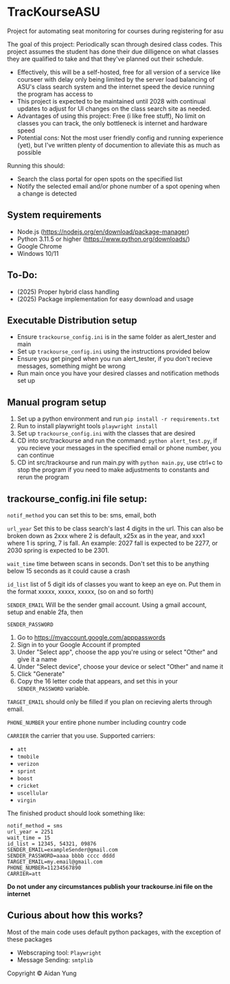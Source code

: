 # TracKourseASU
Project for automating seat monitoring for courses during registering for asu

The goal of this project:
Periodically scan through desired class codes. This project assumes the student has done their due dilligence on what classes they are qualified to take and that they've planned out their schedule.
- Effectively, this will be a self-hosted, free for all version of a service like courseer with delay only being limited
by the server load balancing of ASU's class search system and the internet speed the device running the program has access to
- This project is expected to be maintained until 2028 with continual updates to adjust for UI changes on the class search site as needed.
- Advantages of using this project: Free (i like free stuff), No limit on classes you can track, the only bottleneck is internet and hardware speed
- Potential cons: Not the most user friendly config and running experience (yet), but I've written plenty of documention to alleviate this as much as possible

Running this should:
- Search the class portal for open spots on the specified list
- Notify the selected email and/or phone number of a spot opening when a change is detected

## System requirements
- Node.js (https://nodejs.org/en/download/package-manager)
- Python 3.11.5 or higher (https://www.python.org/downloads/)
- Google Chrome
- Windows 10/11

## To-Do:
- (2025) Proper hybrid class handling
- (2025) Package implementation for easy download and usage

## Executable Distribution setup
- Ensure ```trackourse_config.ini``` is in the same folder as alert_tester and main
- Set up ```trackourse_config.ini``` using the instructions provided below
- Ensure you get pinged when you run alert_tester, if you don't recieve messages, something might be wrong
- Run main once you have your desired classes and notification methods set up

## Manual program setup

1. Set up a python environment and run ```pip install -r requirements.txt```
2. Run to install playwright tools ```playwright install```
3. Set up ```trackourse_config.ini``` with the classes that are desired
5. CD into src/trackourse and run the command: ```python alert_test.py```, if you recieve your messages in the specified email or phone number, you can continue
6. CD int src/trackourse and run main.py with ```python main.py```, use ctrl+c to stop the program if you need to make adjustments to constants and rerun the program

## trackourse_config.ini file setup:

```notif_method``` you can set this to be: sms, email, both

```url_year``` Set this to be class search's last 4 digits in the url. This can also be broken down as 2xxx where 2 is default, x25x as in the year, and xxx1 where 1 is spring, 7 is fall. An example: 2027 fall is expected to be 2277, or 2030 spring is expected to be 2301.

```wait_time``` time between scans in seconds. Don't set this to be anything below 15 seconds as it could cause a crash

```id_list``` list of 5 digit ids of classes you want to keep an eye on. Put them in the format xxxxx, xxxxx, xxxxx, (so on and so forth)

```SENDER_EMAIL``` Will be the sender gmail account. Using a gmail account, setup and enable 2fa, then

```SENDER_PASSWORD```
1. Go to https://myaccount.google.com/apppasswords
2. Sign in to your Google Account if prompted
3. Under "Select app", choose the app you're using or select "Other" and give it a name
4. Under "Select device", choose your device or select "Other" and name it
5. Click "Generate"
6. Copy the 16 letter code that appears, and set this in your ```SENDER_PASSWORD``` variable.

```TARGET_EMAIL``` should only be filled if you plan on recieving alerts through email.

```PHONE_NUMBER``` your entire phone number including country code

```CARRIER``` the carrier that you use. Supported carriers: 
- ``att``
- ``tmobile``
- ``verizon``
- ``sprint``
- ``boost``
- ``cricket``
- ``uscellular``
- ``virgin``

The finished product should look something like:
```
notif_method = sms
url_year = 2251
wait_time = 15
id_list = 12345, 54321, 09876
SENDER_EMAIL=exampleSender@gmail.com
SENDER_PASSWORD=aaaa bbbb cccc dddd
TARGET_EMAIL=my.email@gmail.com
PHONE_NUMBER=11234567890
CARRIER=att
```

**Do not under any circumstances publish your trackourse.ini file on the internet**

## Curious about how this works?
Most of the main code uses default python packages, with the exception of these packages<br>
- Webscraping tool: ``Playwright``
- Message Sending: ```smtplib```

Copyright © Aidan Yung